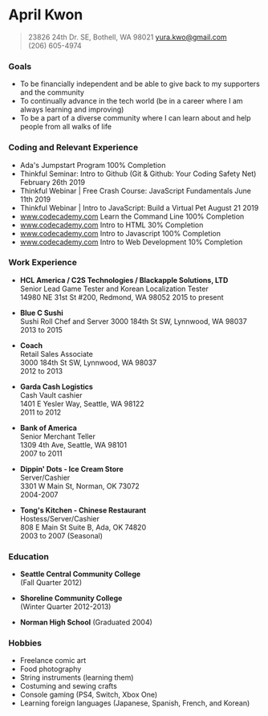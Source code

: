 # April Kwon
>
>23826 24th Dr. SE, Bothell, WA 98021 
>yura.kwo@gmail.com  
>(206) 605-4974 
>

### Goals
* To be financially independent and be able to give back to my supporters and the community
* To continually advance in the tech world (be in a career where I am always learning and improving)
* To be a part of a diverse community where I can learn about and help people from all walks of life

### Coding and Relevant Experience
* Ada's Jumpstart Program 100% Completion
* Thinkful Seminar: Intro to Github (Git & Github: Your Coding Safety Net) February 26th 2019
* Thinkful Webinar | Free Crash Course: JavaScript Fundamentals June 11th 2019
* Thinkful Webinar | Intro to JavaScript: Build a Virtual Pet August 21 2019
* www.codecademy.com Learn the Command Line 100% Completion
* www.codecademy.com Intro to HTML 30% Completion
* www.codecademy.com Intro to Javascript 100% Completion
* www.codecademy.com Intro to Web Development 10% Completion



### Work Experience

* **HCL America / C2S Technologies / Blackapple Solutions, LTD**  
Senior Lead Game Tester and Korean Localization Tester  
14980 NE 31st St #200, Redmond, WA 98052
2015 to present  

* **Blue C Sushi**  
Sushi Roll Chef and Server
3000 184th St SW, Lynnwood, WA 98037  
2013 to 2015  

* **Coach**  
Retail Sales Associate  
3000 184th St SW, Lynnwood, WA 98037  
2012 to 2013  

* **Garda Cash Logistics**  
Cash Vault cashier  
1401 E Yesler Way, Seattle, WA 98122  
2011 to 2012  

* **Bank of America**  
Senior Merchant Teller  
1309 4th Ave, Seattle, WA 98101  
2007 to 2011  

* **Dippin' Dots - Ice Cream Store**  
Server/Cashier  
3301 W Main St, Norman, OK 73072  
2004-2007  

* **Tong's Kitchen - Chinese Restaurant**  
Hostess/Server/Cashier  
808 E Main St Suite B, Ada, OK 74820  
2003 to 2007 (Seasonal)  

### Education

* **Seattle Central Community College**  
(Fall Quarter 2012)

* **Shoreline Community College**  
(Winter Quarter 2012-2013)

* **Norman High School**
(Graduated 2004)

### Hobbies

* Freelance comic art
* Food photography
* String instruments (learning them)
* Costuming and sewing crafts
* Console gaming (PS4, Switch, Xbox One)
* Learning foreign languages (Japanese, Spanish, French, and Korean)
